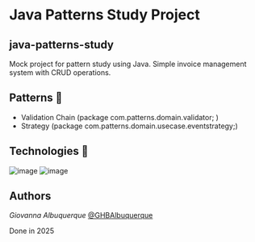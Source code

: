 # Java Patterns Study Project
## java-patterns-study

Mock project for pattern study using Java.
Simple invoice management system with CRUD operations.

## Patterns :checkered_flag:
- Validation Chain (package com.patterns.domain.validator; )
- Strategy (package com.patterns.domain.usecase.eventstrategy;)

## Technologies :checkered_flag:

![image](https://img.shields.io/badge/Java-E97627?style=for-the-badge&logo=Java&logoColor=white)
![image](https://img.shields.io/badge/Spring-6DB33F?style=for-the-badge&logo=spring&logoColor=white)

## Authors

*Giovanna Albuquerque* [@GHBAlbuquerque](https://github.com/GHBAlbuquerque)

Done in 2025